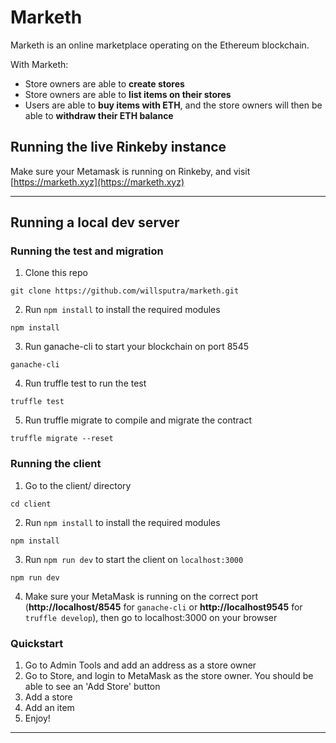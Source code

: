 # Marketh

Marketh is an online marketplace operating on the Ethereum blockchain.

With Marketh:
 * Store owners are able to **create stores**
 * Store owners are able to **list items on their stores**
 * Users are able to **buy items with ETH**, and the store owners will then be able to **withdraw their ETH balance**

 ## Running the live Rinkeby instance
Make sure your Metamask is running on Rinkeby, and visit [https://marketh.xyz](https://marketh.xyz)

---

## Running a local dev server

### Running the test and migration

1. Clone this repo
```
git clone https://github.com/willsputra/marketh.git
```

2. Run `npm install` to install the required modules
```
npm install
```

3. Run ganache-cli to start your blockchain on port 8545
```
ganache-cli
```

4. Run truffle test to run the test
```
truffle test
```

5. Run truffle migrate to compile and migrate the contract
```
truffle migrate --reset
```

### Running the client
1. Go to the client/ directory
```
cd client
```

2. Run `npm install` to install the required modules
```
npm install
```

3. Run `npm run dev` to start the client on `localhost:3000`
```
npm run dev
```

4. Make sure your MetaMask is running on the correct port (**http://localhost/8545** for `ganache-cli` or **http://localhost9545** for `truffle develop`), then go to localhost:3000 on your browser


### Quickstart
1. Go to Admin Tools and add an address as a store owner
2. Go to Store, and login to MetaMask as the store owner. You should be able to see an 'Add Store' button
3. Add a store
4. Add an item
5. Enjoy!

---